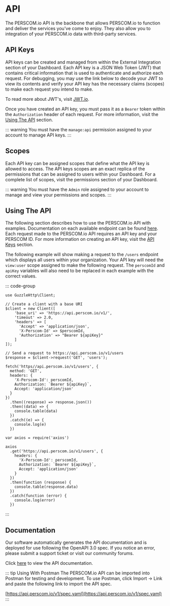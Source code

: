 # API

The PERSCOM.io API is the backbone that allows PERSCOM.io to function and deliver the services you've come to enjoy. They also allow you to
integration of your PERSCOM.io data with third-party services.

## API Keys

API keys can be created and managed from within the External Integration section of your Dashboard. Each API key is a JSON Web Token (JWT)
that contains critical information that is used to authenticate and authorize each request. For debugging, you may use the link below to
decode your JWT to view its contents and verify your API key has the necessary claims (scopes) to make each request you intend to make.

To read more about JWT's, visit [JWT.io](http://jwt.io).

Once you have created an API key, you must pass it as a `Bearer` token within the `Authorization` header of each request. For more
information, visit the [Using The API](#using-the-api) section.

<!-- prettier-ignore -->
::: warning
You must have the `manage:api` permission assigned to your account to manage API keys.
:::

## Scopes

Each API key can be assigned scopes that define what the API key is allowed to access. The API keys scopes are an exact replica of the
permissions that can be assigned to users within your Dashboard. For a complete list of scopes, visit the permissions section of your
Dashboard.

<!-- prettier-ignore -->
::: warning
You must have the `Admin` role assigned to your account to manage and view your permissions and scopes.
:::

## Using The API

The following section describes how to use the PERSCOM.io API with examples. Documentation on each available endpoint can be found
[here](https://perscom.io/documentation/api). Each request made to the PERSCOM.io API requires an API key and your PERSCOM ID. For more
information on creating an API key, visit the [API Keys](#api-keys) section.

The following example will show making a request to the `/users` endpoint which displays all users within your organization. Your API key
will need the `view:user` scope assigned to make the following request. The `perscomId` and `apiKey` variables will also need to be replaced
in each example with the correct values.

::: code-group

```php:line-numbers [PHP]
use GuzzleHttp\Client;

// Create a client with a base URI
$client = new Client([
    'base_uri' => 'https://api.perscom.io/v1/',
    'timeout' => 2.0,
    'headers' => [
      'Accept' => 'application/json',
      'X-Perscom-Id' => $perscomId,
      'Authorization' => "Bearer ${apiKey}"
    ]
]);

// Send a request to https://api.perscom.io/v1/users
$response = $client->request('GET', 'users');
```

```js:line-numbers [Javascript (fetch)]
fetch('https//api.perscom.io/v1/users', {
  method: 'GET',
  headers: {
    'X-Perscom-Id': perscomId,
    Authorization: `Bearer ${apiKey}`,
    Accept: 'application/json'
  }
})
  .then((response) => response.json())
  .then((data) => {
    console.table(data)
  })
  .catch((e) => {
    console.log(e)
  })
```

```js:line-numbers [Javascript (axios)]
var axios = require('axios')

axios
  .get('https://api.perscom.io/v1/users', {
    headers: {
      'X-Perscom-Id': perscomId,
      Authorization: `Bearer ${apiKey}`,
      Accept: 'application/json'
    }
  })
  .then(function (response) {
    console.table(response.data)
  })
  .catch(function (error) {
    console.log(error)
  })
```

:::

## Documentation

Our software automatically generates the API documentation and is deployed for use following the OpenAPI 3.0 spec. If you notice an error,
please submit a support ticket or visit our community forums.

Click [here](https://perscom.io/documentation/api) to view the API documentation.

<!-- prettier-ignore -->
::: tip Using With Postman
The PERSCOM.io API can be imported into Postman for testing and development. To use Postman, click Import -> Link and paste the following link to import the API spec.

[https://api.perscom.io/v1/spec.yaml](https://api.perscom.io/v1/spec.yaml) :::
